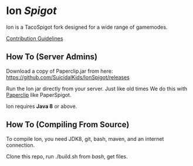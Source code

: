 Ion _Spigot_
===========

Ion is a TacoSpigot fork designed for a wide range of gamemodes.

[Contribution Guidelines](Contributing.md)

How To (Server Admins)
------
Download a copy of Paperclip.jar from here:
https://github.com/SuicidalKids/IonSpigot/releases

Run the Ion jar directly from your server. Just like old times
We do this with [Paperclip](https://github.com/PaperSpigot/Paperclip) like PaperSpigot.

Ion requires **Java 8** or above.


How To (Compiling From Source)
------
To compile Ion, you need JDK8, git, bash, maven, and an internet connection.

Clone this repo, run ./build.sh from *bash*, get files.